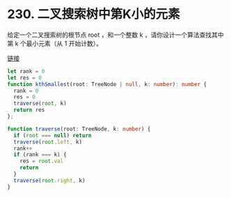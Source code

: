 # 230. 二叉搜索树中第K小的元素

给定一个二叉搜索树的根节点 root ，和一个整数 k ，请你设计一个算法查找其中第 k 个最小元素（从 1 开始计数）。

[链接](https://leetcode-cn.com/problems/kth-smallest-element-in-a-bst/)

```ts
let rank = 0
let res = 0
function kthSmallest(root: TreeNode | null, k: number): number {
  rank = 0
  res = 0
  traverse(root, k)
  return res
};

function traverse(root: TreeNode, k: number) {
  if (root === null) return
  traverse(root.left, k)
  rank++
  if (rank === k) {
    res = root.val
    return
  }
  traverse(root.right, k)
}
```
